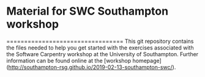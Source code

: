 # Material for SWC Southampton workshop
=================================
This git repository contains the files needed to help
you get started with the exercises associated with the
Software Carpentry workshop at the University of Southampton.
Further information can be found online at the [workshop homepage]
(http://southampton-rsg.github.io/2019-02-13-southampton-swc/).
